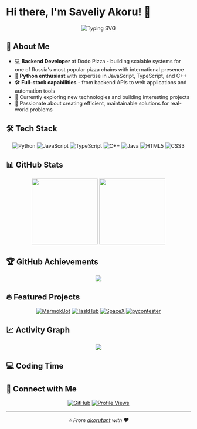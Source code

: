 # Hi there, I'm Saveliy Akoru! 👋

<div align="center">

![Typing SVG](https://readme-typing-svg.herokuapp.com?font=Fira+Code&size=24&pause=1000&color=00D9FF&center=true&vCenter=true&width=435&lines=Python+%7C+JS+%7C+TS+%7C+C%2B%2B+Developer;Building+Cool+Stuff;Always+Learning+New+Things)

</div>

## 🚀 About Me

- 💻 **Backend Developer** at Dodo Pizza - building scalable systems for one of Russia's most popular pizza chains with international presence
- 🐍 **Python enthusiast** with expertise in JavaScript, TypeScript, and C++
- 🛠️ **Full-stack capabilities** - from backend APIs to web applications and automation tools
- 🌱 Currently exploring new technologies and building interesting projects
- 🚀 Passionate about creating efficient, maintainable solutions for real-world problems

## 🛠️ Tech Stack

<div align="center">

![Python](https://img.shields.io/badge/Python-3776AB?style=for-the-badge&logo=python&logoColor=white)
![JavaScript](https://img.shields.io/badge/JavaScript-F7DF1E?style=for-the-badge&logo=javascript&logoColor=black)
![TypeScript](https://img.shields.io/badge/TypeScript-007ACC?style=for-the-badge&logo=typescript&logoColor=white)
![C++](https://img.shields.io/badge/C++-00599C?style=for-the-badge&logo=cplusplus&logoColor=white)
![Java](https://img.shields.io/badge/Java-ED8B00?style=for-the-badge&logo=java&logoColor=white)
![HTML5](https://img.shields.io/badge/HTML5-E34F26?style=for-the-badge&logo=html5&logoColor=white)
![CSS3](https://img.shields.io/badge/CSS3-1572B6?style=for-the-badge&logo=css3&logoColor=white)

</div>

## 📊 GitHub Stats

<div align="center">
  <img height="180em" src="https://github-readme-stats.vercel.app/api?username=akorutant&show_icons=true&theme=tokyonight&include_all_commits=true&count_private=true"/>
  <img height="180em" src="https://github-readme-stats.vercel.app/api/top-langs/?username=akorutant&layout=compact&langs_count=7&theme=tokyonight"/>
</div>

## 🏆 GitHub Achievements

<div align="center">
  <img src="https://github-profile-trophy.vercel.app/?username=akorutant&theme=tokyonight&no-frame=false&no-bg=false&margin-w=4&row=1&column=6" />
</div>

## 🔥 Featured Projects

<div align="center">

[![MarmokBot](https://github-readme-stats.vercel.app/api/pin/?username=akorutant&repo=MarmokBot&theme=tokyonight)](https://github.com/akorutant/MarmokBot)
[![TaskHub](https://github-readme-stats.vercel.app/api/pin/?username=akorutant&repo=TaskHub&theme=tokyonight)](https://github.com/akorutant/TaskHub)
[![SpaceX](https://github-readme-stats.vercel.app/api/pin/?username=akorutant&repo=SpaceX&theme=tokyonight)](https://github.com/akorutant/SpaceX)
[![pycontester](https://github-readme-stats.vercel.app/api/pin/?username=akorutant&repo=pycontester&theme=tokyonight)](https://github.com/akorutant/pycontester)

</div>

## 📈 Activity Graph

<div align="center">
  <img src="https://github-readme-activity-graph.vercel.app/graph?username=akorutant&theme=tokyo-night&bg_color=1a1b27&hide_border=true" />
</div>

## 💻 Coding Time

<!--START_SECTION:waka-->
<!--END_SECTION:waka-->

## 🤝 Connect with Me

<div align="center">

[![GitHub](https://img.shields.io/badge/GitHub-100000?style=for-the-badge&logo=github&logoColor=white)](https://github.com/akorutant)
[![Profile Views](https://komarev.com/ghpvc/?username=akorutant&label=Profile%20views&color=0e75b6&style=flat)](https://github.com/akorutant)

</div>

---

<div align="center">
  <i>⭐️ From <a href="https://github.com/akorutant">akorutant</a> with ❤️</i>
</div>
